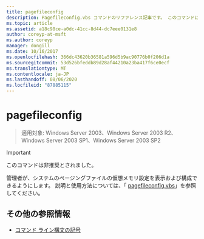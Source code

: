 ```yaml
---
title: pagefileconfig
description: Pagefileconfig.vbs コマンドのリファレンス記事です。 このコマンドは非推奨とされており、Windows の将来のリリースでサポートされるとは限りません。
ms.topic: article
ms.assetid: a18c98ce-a0dc-41cc-8d44-dc7eee0131e8
author: coreyp-at-msft
ms.author: coreyp
manager: dongill
ms.date: 10/16/2017
ms.openlocfilehash: 366dc43620b36581a596d5b9ac90776b0f206d1a
ms.sourcegitcommit: 53d526bfeddb89d28af44210a23ba417f6ce0ecf
ms.translationtype: MT
ms.contentlocale: ja-JP
ms.lasthandoff: 08/06/2020
ms.locfileid: "87885115"
---
```

# <a name="pagefileconfig"></a>pagefileconfig

> 適用対象: Windows Server 2003、Windows Server 2003 R2、Windows Server 2003 SP1、Windows Server 2003 SP2

>[!IMPORTANT]
> このコマンドは非推奨とされました。

管理者が、システムのページングファイルの仮想メモリ設定を表示および構成できるようにします。 説明と使用方法については、「 [pagefileconfig.vbs](/previous-versions/orphan-topics/ws.10/cc772827(v=ws.10))」を参照してください。

## <a name="additional-references"></a>その他の参照情報

- [コマンド ライン構文の記号](command-line-syntax-key.md)
